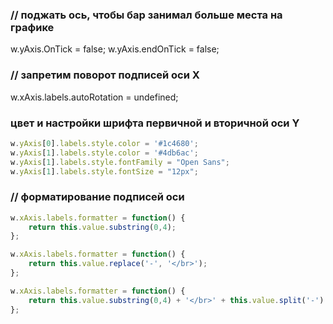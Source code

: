 ### // поджать ось, чтобы бар занимал больше места на графике 
w.yAxis.OnTick = false;
w.yAxis.endOnTick = false;

### // запретим поворот подписей оси X
w.xAxis.labels.autoRotation = undefined;

### цвет и настройки шрифта первичной и вторичной оси Y
```javascript
w.yAxis[0].labels.style.color = '#1c4680';
w.yAxis[1].labels.style.color = '#4db6ac';
w.yAxis[1].labels.style.fontFamily = "Open Sans";
w.yAxis[1].labels.style.fontSize = "12px";
```
### // форматирование подписей оси
```javascript
w.xAxis.labels.formatter = function() {
    return this.value.substring(0,4);
};

w.xAxis.labels.formatter = function() {
    return this.value.replace('-', '</br>');
};

w.xAxis.labels.formatter = function() {
    return this.value.substring(0,4) + '</br>' + this.value.split('-')[1];
};
```
